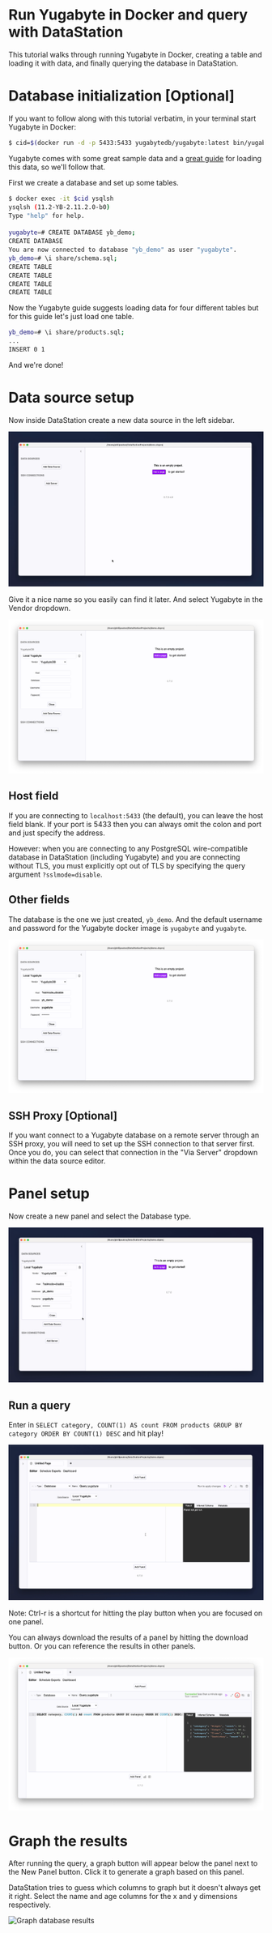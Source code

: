# Run Yugabyte in Docker and query with DataStation

This tutorial walks through running Yugabyte in Docker, creating a
table and loading it with data, and finally querying the database in
DataStation.

# Database initialization [Optional]

If you want to follow along with this tutorial verbatim, in your
terminal start Yugabyte in Docker:

```bash
$ cid=$(docker run -d -p 5433:5433 yugabytedb/yugabyte:latest bin/yugabyted start)
```

Yugabyte comes with some great sample data and a [great
guide](https://docs.yugabyte.com/latest/quick-start/explore/ysql/) for
loading this data, so we'll follow that.

First we create a database and set up some tables.

```bash
$ docker exec -it $cid ysqlsh
ysqlsh (11.2-YB-2.11.2.0-b0)
Type "help" for help.

yugabyte=# CREATE DATABASE yb_demo;
CREATE DATABASE
You are now connected to database "yb_demo" as user "yugabyte".
yb_demo=# \i share/schema.sql;
CREATE TABLE
CREATE TABLE
CREATE TABLE
CREATE TABLE
```

Now the Yugabyte guide suggests loading data for four different tables
but for this guide let's just load one table.

```bash
yb_demo=# \i share/products.sql;
...
INSERT 0 1
```

And we're done!

# Data source setup

Now inside DataStation create a new data source in the left sidebar.

![Creating a new data source](/tutorials/create-data-source.gif)

Give it a nice name so you easily can find it later. And select Yugabyte
in the Vendor dropdown.

![Creating a Yugabyte data source](/tutorials/create-yugabyte-data-source.png)

## Host field

If you are connecting to `localhost:5433` (the default), you can
leave the host field blank. If your port is 5433 then you can always
omit the colon and port and just specify the address.

However: when you are connecting to any PostgreSQL wire-compatible
database in DataStation (including Yugabyte) and you are connecting
without TLS, you must explicitly opt out of TLS by specifying the
query argument `?sslmode=disable`.

## Other fields

The database is the one we just created, `yb_demo`. And the default
username and password for the Yugabyte docker image is `yugabyte` and
`yugabyte`.

![Filled YugabyteDB data source](/tutorials/yugabyte-data-source-filled.png)

## SSH Proxy [Optional]

If you want connect to a Yugabyte database on a remote server through an
SSH proxy, you will need to set up the SSH connection to that server
first. Once you do, you can select that connection in the "Via Server"
dropdown within the data source editor.

# Panel setup

Now create a new panel and select the Database type.

![Create database panel](/tutorials/create-yugabyte-database-panel.gif)

## Run a query

Enter in `SELECT category, COUNT(1) AS count FROM products GROUP BY
category ORDER BY COUNT(1) DESC` and hit play!

![Run Yugabyte query](/tutorials/run-yugabyte-query.gif)

Note: Ctrl-r is a shortcut for hitting the play button when you are
focused on one panel.

You can always download the results of a panel by hitting the download
button. Or you can reference the results in other panels.

![Download panel results](/tutorials/download-yugabyte-panel-results.png)

# Graph the results

After running the query, a graph button will appear below the panel
next to the New Panel button. Click it to generate a graph based on
this panel.

DataStation tries to guess which columns to graph but it doesn't
always get it right. Select the name and age columns for the x and y
dimensions respectively.

![Graph database results](/tutorials/graph-yugabyte-database-results.gif)
